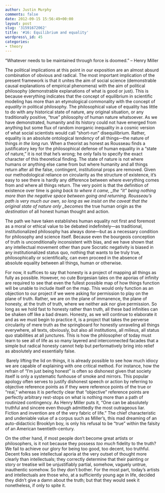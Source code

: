 ```yaml
---
author: Justin Murphy
comments: false
date: 2012-09-15 15:56:49+00:00
layout: post
slug: '31591672062'
title: '#16: Equilibrium and equality'
wordpress\_id: 45
categories:
- theory
---
```


“Whatever needs to be maintained through force is doomed.” – Henry Miller

The political implications at this point in our exposition are an almost absurd combination of obvious and radical. The most important implication of the present framework is that it unites the aim of social science (demonstrable causal explanations of empirical phenomena) with the aim of political philosophy (demonstrable explanations of what is good or just). This is because everything indicates that the concept of equilibrium in scientific modeling has more than an etymological commonality with the concept of _equality_ in political philosophy. The philosophical value of equality has little to do with any historical state of nature, any original situation, or any traditionally positive, “true” philosophy of human nature whatsoever. As we have demonstrated, humanity and its history could not have emerged from anything but some flux of random inorganic inequality in a cosmic version of what social scientists would call “short-run” disequilibrium. Rather, equality is an absolute ontological _tendency_ of all things—the nature of things _in the long run._ When a theorist as honest as Rousseau finds a justificatory key for the philosophical defense of human equality in a “state of nature,” it is not that he’s wrong; he only fails to specify the exact character of this theoretical finding. The state of nature is not where humans or anything else came from but where humanity and all things return after all the false, contingent, institutional props are removed. Given our methodological reliance on circularity as the structure of existence, it’s easy to see there is hardly any difference between where everything comes from and where all things return. The very point is that the definition of existence over time is _going back to where it came, \_the “it” being nothing more than the negative space between going and returning. Rousseau’s path is very much our own, so long as we insist on the caveat that the original state of nature only \_becomes_ the true human origin as the _destination_ of all honest human thought and action.

The path we have taken establishes human equality not first and foremost as a moral or ethical value to be debated indefinitely—as traditional, institutionalized philosophy has always done—but as a necessary condition for philosophy and science itself. Because even the bourgeois conception of truth is unconditionally inconsistent with bias, and we have shown that any intellectual movement other than pure Socratic negativity is biased in any institutionalized status quo, nothing that wants to be truly true, philosophically or scientifically, can even proceed in the absence of absolute equality between all things, human or otherwise.

For now, it suffices to say that honesty is a project of mapping all things as fully as possible. However, no cute Borgesian tales on the aporias of infinity are required to see that even the fullest possible map of how things function will be unable to include itself on the map. This would only function as an objection to our project if we were asking for permission to play on the plane of truth. Rather, we are on the plane of immanence, the plane of honesty, at the truth of truth, where we neither ask nor give permission. So long as we hold fast to honesty rather than truth, all these bad infinities can be shaken off like a bad dream. Honesty, as we will continue to elaborate it and as we must begin to practice it, is a project that takes the perverse circularity of mere truth as the springboard for honestly unraveling all things everywhere, all texts, obviously, but also all institutions, all milieus, all status quo stabilities at all junctures. This is how the philosopher of today must learn to see all of life as so many layered and interconnected facades that a simple but radical honesty cannot help but performatively bring into relief as absolutely and essentially false.

 Barely lifting the lid on things, it is already possible to see how much idiocy we are capable of explaining with one critical method. For instance, how the refrain of “I’m just being honest” is often so dishonest given that society itself is only a systematic funhouse of smoke and mirrors. This popular apology often serves to justify dishonest speech or action by referring to objective reference points as if they were reference points of the true or “real,” whereas it is perfectly clear that “objective” reference points are perfectly arbitrary rest-stops on what is nothing more than a path of routinized contingency. As Henry Miller puts it, “One can be absolutely truthful and sincere even though admittedly the most outrageous liar. Fiction and invention are of the very fabric of life.” The chief characteristic and undeniable value of a corpus such as Miller’s, this mad dreaming of an auto-didacticic Brooklyn boy, is only his refusal to be “true” within the falsity of an American twentieth-century.

On the other hand, if most people don’t become great artists or philosophers, is it not because they possess _too much_ fidelity to the truth? We fail to achieve our glory for being too good, too decent, too truthful. Decent folks see intellectual aporia at the very outset of thought more clearly than intellectuals; they correctly determine that their painting or story or treatise will be unjustifiably partial, somehow, vaguely untrue, inauthentic somehow. So they don’t bother. For the most part, today’s artists and intellectuals are those who, at a sufficiently young age in life, decided they didn’t give a damn about the truth; but that they would seek it nonetheless, if only to spite it.